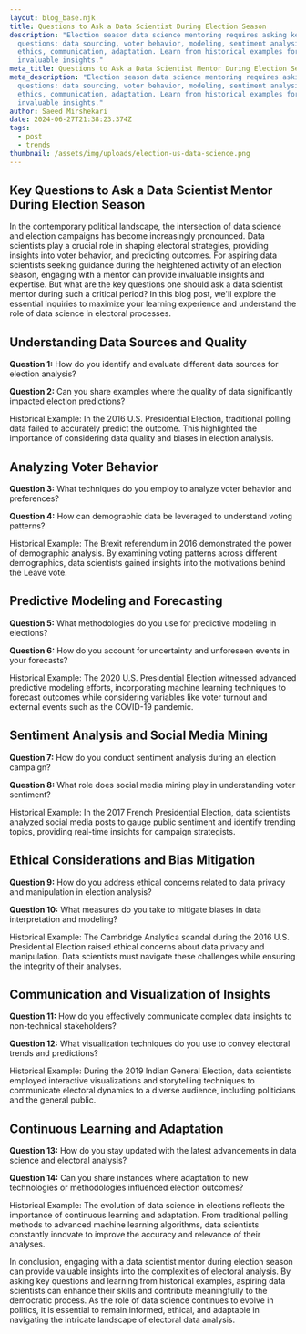 ```yaml
---
layout: blog_base.njk
title: Questions to Ask a Data Scientist During Election Season
description: "Election season data science mentoring requires asking key
  questions: data sourcing, voter behavior, modeling, sentiment analysis,
  ethics, communication, adaptation. Learn from historical examples for
  invaluable insights."
meta_title: Questions to Ask a Data Scientist Mentor During Election Season
meta_description: "Election season data science mentoring requires asking key
  questions: data sourcing, voter behavior, modeling, sentiment analysis,
  ethics, communication, adaptation. Learn from historical examples for
  invaluable insights."
author: Saeed Mirshekari
date: 2024-06-27T21:38:23.374Z
tags:
  - post
  - trends
thumbnail: /assets/img/uploads/election-us-data-science.png
---
```

## Key Questions to Ask a Data Scientist Mentor During Election Season

In the contemporary political landscape, the intersection of data science and election campaigns has become increasingly pronounced. Data scientists play a crucial role in shaping electoral strategies, providing insights into voter behavior, and predicting outcomes. For aspiring data scientists seeking guidance during the heightened activity of an election season, engaging with a mentor can provide invaluable insights and expertise. But what are the key questions one should ask a data scientist mentor during such a critical period? In this blog post, we'll explore the essential inquiries to maximize your learning experience and understand the role of data science in electoral processes.

## Understanding Data Sources and Quality

**Question 1:** How do you identify and evaluate different data sources for election analysis?

**Question 2:** Can you share examples where the quality of data significantly impacted election predictions?

Historical Example: In the 2016 U.S. Presidential Election, traditional polling data failed to accurately predict the outcome. This highlighted the importance of considering data quality and biases in election analysis.

## Analyzing Voter Behavior

**Question 3:** What techniques do you employ to analyze voter behavior and preferences?

**Question 4:** How can demographic data be leveraged to understand voting patterns?

Historical Example: The Brexit referendum in 2016 demonstrated the power of demographic analysis. By examining voting patterns across different demographics, data scientists gained insights into the motivations behind the Leave vote.

## Predictive Modeling and Forecasting

**Question 5:** What methodologies do you use for predictive modeling in elections?

**Question 6:** How do you account for uncertainty and unforeseen events in your forecasts?

Historical Example: The 2020 U.S. Presidential Election witnessed advanced predictive modeling efforts, incorporating machine learning techniques to forecast outcomes while considering variables like voter turnout and external events such as the COVID-19 pandemic.

## Sentiment Analysis and Social Media Mining

**Question 7:** How do you conduct sentiment analysis during an election campaign?

**Question 8:** What role does social media mining play in understanding voter sentiment?

Historical Example: In the 2017 French Presidential Election, data scientists analyzed social media posts to gauge public sentiment and identify trending topics, providing real-time insights for campaign strategists.

## Ethical Considerations and Bias Mitigation

**Question 9:** How do you address ethical concerns related to data privacy and manipulation in election analysis?

**Question 10:** What measures do you take to mitigate biases in data interpretation and modeling?

Historical Example: The Cambridge Analytica scandal during the 2016 U.S. Presidential Election raised ethical concerns about data privacy and manipulation. Data scientists must navigate these challenges while ensuring the integrity of their analyses.

## Communication and Visualization of Insights

**Question 11:** How do you effectively communicate complex data insights to non-technical stakeholders?

**Question 12:** What visualization techniques do you use to convey electoral trends and predictions?

Historical Example: During the 2019 Indian General Election, data scientists employed interactive visualizations and storytelling techniques to communicate electoral dynamics to a diverse audience, including politicians and the general public.

## Continuous Learning and Adaptation

**Question 13:** How do you stay updated with the latest advancements in data science and electoral analysis?

**Question 14:** Can you share instances where adaptation to new technologies or methodologies influenced election outcomes?

Historical Example: The evolution of data science in elections reflects the importance of continuous learning and adaptation. From traditional polling methods to advanced machine learning algorithms, data scientists constantly innovate to improve the accuracy and relevance of their analyses.

In conclusion, engaging with a data scientist mentor during election season can provide valuable insights into the complexities of electoral analysis. By asking key questions and learning from historical examples, aspiring data scientists can enhance their skills and contribute meaningfully to the democratic process. As the role of data science continues to evolve in politics, it is essential to remain informed, ethical, and adaptable in navigating the intricate landscape of electoral data analysis.